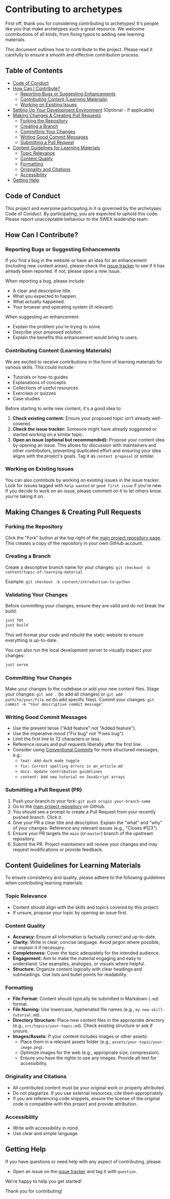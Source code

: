 # Contributing to archetypes

First off, thank you for considering contributing to archetypes!
It's people like you that make archetypes such a great resource.
We welcome contributions of all kinds, from fixing typos to adding new learning materials.

This document outlines how to contribute to the project.
Please read it carefully to ensure a smooth and effective contribution process.

## Table of Contents

* [Code of Conduct](#code-of-conduct)
* [How Can I Contribute?](#how-can-i-contribute)
    * [Reporting Bugs or Suggesting Enhancements](#reporting-bugs-or-suggesting-enhancements)
    * [Contributing Content (Learning Materials)](#contributing-content-learning-materials)
    * [Working on Existing Issues](#working-on-existing-issues)
* [Setting Up Your Development Environment](#setting-up-your-development-environment) (Optional - if applicable)
* [Making Changes & Creating Pull Requests](#making-changes--creating-pull-requests)
    * [Forking the Repository](#forking-the-repository)
    * [Creating a Branch](#creating-a-branch)
    * [Committing Your Changes](#committing-your-changes)
    * [Writing Good Commit Messages](#writing-good-commit-messages)
    * [Submitting a Pull Request](#submitting-a-pull-request)
* [Content Guidelines for Learning Materials](#content-guidelines-for-learning-materials)
    * [Topic Relevance](#topic-relevance)
    * [Content Quality](#content-quality)
    * [Formatting](#formatting)
    * [Originality and Citations](#originality-and-citations)
    * [Accessibility](#accessibility)
* [Getting Help](#getting-help)

## Code of Conduct

This project and everyone participating in it is governed by the archetypes Code of Conduct.
By participating, you are expected to uphold this code.
Please report unacceptable behaviour to the SWEX leadership team.

## How Can I Contribute?

### Reporting Bugs or Suggesting Enhancements

If you find a bug in the website or have an idea for an enhancement (including new content areas), please check the [issue tracker](https://github.com/Zuehlke/archetypes/issues) to see if it has already been reported.
If not, please open a new issue.

When reporting a bug, please include:
* A clear and descriptive title.
* What you expected to happen.
* What actually happened.
* Your browser and operating system (if relevant).

When suggesting an enhancement:
* Explain the problem you're trying to solve.
* Describe your proposed solution.
* Explain the benefits this enhancement would bring to users.

### Contributing Content (Learning Materials)

We are excited to receive contributions in the form of learning materials for various skills. This could include:
* Tutorials or how-to guides
* Explanations of concepts
* Collections of useful resources
* Exercises or quizzes
* Case studies

Before starting to write new content, it's a good idea to:
1.  **Check existing content:** Ensure your proposed topic isn't already well-covered.
2.  **Check the issue tracker:** Someone might have already suggested or started working on a similar topic.
3.  **Open an issue (optional but recommended):** Propose your content idea by opening an issue. 
This allows for discussion with maintainers and other contributors, preventing duplicated effort and ensuring your idea aligns with the project's goals. 
Tag it as `content proposal` or similar.

### Working on Existing Issues

You can also contribute by working on existing issues in the issue tracker.
Look for issues tagged with `help wanted` or `good first issue` if you're new.
If you decide to work on an issue, please comment on it to let others know you're taking it on.

## Making Changes & Creating Pull Requests

### Forking the Repository

Click the "Fork" button at the top right of the [main project repository page](https://github.com/Zuehlke/archetypes).
This creates a copy of the repository in your own GitHub account.

### Creating a Branch

Create a descriptive branch name for your changes:
`git checkout -b content/topic-of-learning-material`

Example: `git checkout -b content/introduction-to-python`

### Validating Your Changes
Before committing your changes, ensure they are valid and do not break the build:
```bash
just fmt
just build
```

This will format your code and rebuild the static website to ensure everything is up-to-date.

You can also run the local development server to visually inspect your changes:
```bash
just serve
```

### Committing Your Changes

Make your changes to the codebase or add your new content files.
Stage your changes: `git add .` (to add all changes) or `git add path/to/your/file.md` (to add specific files).
Commit your changes: `git commit -m "Your descriptive commit message"`

### Writing Good Commit Messages

* Use the present tense ("Add feature" not "Added feature").
* Use the imperative mood ("Fix bug" not "Fixes bug").
* Limit the first line to 72 characters or less.
* Reference issues and pull requests liberally after the first line.
* Consider using [Conventional Commits](https://www.conventionalcommits.org/) for more structured messages, e.g.:
    * `feat: Add dark mode toggle`
    * `fix: Correct spelling errors in an_article.md`
    * `docs: Update contribution guidelines`
    * `content: Add new tutorial on JavaScript arrays`

### Submitting a Pull Request (PR)

1.  Push your branch to your fork: `git push origin your-branch-name`
2.  Go to the [main project repository](https://github.com/Zuhlke-Internal/archetypes) on GitHub.
3.  You should see a prompt to create a Pull Request from your recently pushed branch. Click it.
4.  Give your PR a clear title and description. Explain the "what" and "why" of your changes. Reference any relevant issues (e.g., "Closes #123").
5.  Ensure your PR targets the `main` (or `master`) branch of the upstream repository.
6.  Submit the PR. Project maintainers will review your changes and may request modifications or provide feedback.

## Content Guidelines for Learning Materials

To ensure consistency and quality, please adhere to the following guidelines when contributing learning materials:

### Topic Relevance

* Content should align with the skills and topics covered by this project.
* If unsure, propose your topic by opening an issue first.

### Content Quality

* **Accuracy:** Ensure all information is factually correct and up-to-date.
* **Clarity:** Write in clear, concise language. Avoid jargon where possible, or explain it if necessary.
* **Completeness:** Cover the topic adequately for the intended audience.
* **Engagement:** Aim to make the material engaging and easy to understand. Use examples, analogies, or visuals where helpful.
* **Structure:** Organize content logically with clear headings and subheadings. Use lists and bullet points for readability.

### Formatting

* **File Format:** Content should typically be submitted in Markdown (`.md`) format.
* **File Naming:** Use lowercase, hyphenated file names (e.g., `my-new-skill-tutorial.md`).
* **Directory Structure:** Place new content files in the appropriate directory (e.g., `src/topics/your-topic.md`). Check existing structure or ask if unsure.
* **Images/Assets:** If your content includes images or other assets:
    * Place them in a relevant assets folder (e.g., `assets/your-topic/your-image.png`).
    * Optimize images for the web (e.g., appropriate size, compression).
    * Ensure you have the rights to use any images. Provide alt text for accessibility.

### Originality and Citations

* All contributed content must be your original work or properly attributed.
* Do not plagiarize. If you use external resources, cite them appropriately.
* If you are referencing code snippets, ensure the license of the original code is compatible with this project and provide attribution.

### Accessibility

* Write with accessibility in mind.
* Use clear and simple language.

## Getting Help

If you have questions or need help with any aspect of contributing, please:
* Open an issue on the [issue tracker](https://github.com/Zuehlke/archetypes/issues) and tag it with `question`.

We're happy to help you get started!

Thank you for contributing!